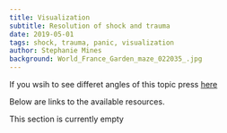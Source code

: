 ```yaml
---
title: Visualization
subtitle: Resolution of shock and trauma
date: 2019-05-01
tags: shock, trauma, panic, visualization
author: Stephanie Mines
background: World_France_Garden_maze_022035_.jpg
---
```


If you wsih to see differet angles of this topic press [here](/topics/Shock/topic-text.html)

Below are links to the available resources.

This section is currently empty
